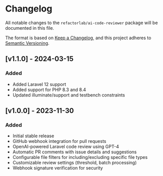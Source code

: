 # Changelog

All notable changes to the `refactorlab/ai-code-reviewer` package will be documented in this file.

The format is based on [Keep a Changelog](https://keepachangelog.com/en/1.0.0/),
and this project adheres to [Semantic Versioning](https://semver.org/spec/v2.0.0.html).

## [v1.1.0] - 2024-03-15

### Added
- Added Laravel 12 support
- Added support for PHP 8.3 and 8.4
- Updated illuminate/support and testbench constraints

## [v1.0.0] - 2023-11-30

### Added
- Initial stable release
- GitHub webhook integration for pull requests
- OpenAI-powered Laravel code review using GPT-4
- Automatic PR comments with issue details and suggestions
- Configurable file filters for including/excluding specific file types
- Customizable review settings (threshold, batch processing)
- Webhook signature verification for security 